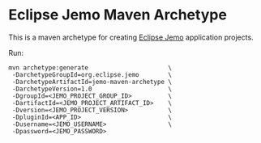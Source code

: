 # Eclipse Jemo Maven Archetype

This is a maven archetype for creating [Eclipse Jemo](https://www.eclipse.org/jemo/) application projects.

Run:
```
mvn archetype:generate                      \
 -DarchetypeGroupId=org.eclipse.jemo        \
 -DarchetypeArtifactId=jemo-maven-archetype \
 -DarchetypeVersion=1.0                     \
 -DgroupId=<JEMO_PROJECT_GROUP_ID>          \
 -DartifactId=<JEMO_PROJECT_ARTIFACT_ID>    \
 -Dversion=<JEMO_PROJECT_VERSION>           \
 -DpluginId=<APP_ID>                        \
 -Dusername=<JEMO_USERNAME>                 \
 -Dpassword=<JEMO_PASSWORD>          
```